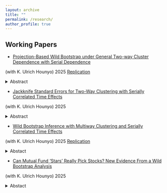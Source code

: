 ```yaml
---
layout: archive
title: ""
permalink: /research/
author_profile: true
---
```


## Working Papers 

* [Projection-Based Wild Bootstrap under General
Two-way Cluster Dependence with Serial Dependence](https://papers.ssrn.com/sol3/papers.cfm?abstract_id=5358329)

(with K. Ulrich Hounyo)
2025 [Replication](https://drive.google.com/file/d/1Do9v6XBE5gFe26wVe6dCtre-s35wEC91/view?usp=share_link)

<details>

   <summary>   Abstract</summary>

This paper introduces a projection-based wild bootstrap (PWB) method for inference
in linear regression models with two-way clustered data. We examine all possible
scenarios for the asymptotic distribution of the estimator—Gaussian and non-
Gaussian—classifying them into five distinct cases. In one scenario, no procedure can
achieve uniform consistency under a fully unspecified DGP, and our method is the first
to cover the remaining four. We identify and apply two diagnostic factors to distinguish
between these scenarios. In addition, our procedure accommodates arbitrary serial dependence.
Simulation results demonstrate the accuracy and flexibility of the proposed
method, making it a robust tool for empirical work involving complex clustering structures.

</details>


* [Jackknife Standard Errors for Two-Way Clustering with Serially Correlated Time Effects](https://papers.ssrn.com/sol3/papers.cfm?abstract_id=5046919)

(with K. Ulrich Hounyo) 
2025 

<details>

   <summary>   Abstract</summary>

Chiang, Hansen, and Sasaki (2024) and Chen and Vogelsang (2024) developed cluster-robust variance estimators (CRVEs) for handling arbitrary serial dependence in linear regressions with two-way clustered panel data. However, conventional CRVEs often perform poorly in finite samples. We propose improved jackknife CRVEs to enhance inference accuracy. Through extensive simulations, we show that the novel jackknife CRVEs deliver remarkably precise inferences. This strong performance holds even in the presence of two-way  fixed effects. Notably, one of our new approaches significantly mitigates issues of undefined standard errors when CRVEs are not positive definite, ensuring robust and consistent inference across scenarios.

</details>


* [Wild Bootstrap Inference with Multiway Clustering and Serially Correlated Time Effects](https://papers.ssrn.com/sol3/papers.cfm?abstract_id=4701693)

(with K. Ulrich Hounyo) 2025  [Replication](https://drive.google.com/file/d/12FaOfkZU--zrd61438ZhZxyFV5HCBINf/view?usp=share_link)

<details>

<summary>Abstact</summary>

   This paper studies wild bootstrap-based inference for regression models with multiway clustering. Our proposed method is a multiway counterpart to the (one-way) wild cluster bootstrap approach introduced by Cameron et al. (2008). We establish the validity of our method for studentized statistics. Theoretical results are provided, accommodating arbitrary serial dependence in the common time effects -- an aspect excluded by existing two-way bootstrap-based approaches. Simulation experiments document the potential for enhanced inference with our novel approach. We illustrate the effectiveness of the method by revisiting empirical studies involving multiway clustered and correlated data.

</details>


* [Can Mutual Fund ‘Stars’ Really Pick Stocks? New Evidence From a Wild Bootstrap Analysis​](https://papers.ssrn.com/sol3/papers.cfm?abstract_id=4540917)

(with K. Ulrich Hounyo)
2025

<details>

<summary>Abstact</summary>

This paper introduces a novel approach called wild bootstrapping for analyzing mutual fund performance. Our proposed method preserves various characteristics of mutual fund databases, including entry/exit points for each fund (i.e., missing data) and cross-sectional information. We show that our proposed bootstrap tests have a near-optimal size and exhibit greater power compared to widely used standard bootstrap methods for evaluating mutual fund performance. Additionally, we present a novel approach to picking mutual funds that do not underperform others. Our empirical results indicate that a measurable fraction of funds outperform the market. Furthermore, we extend our methods to assess mutual fund market timing abilities.

</details>
